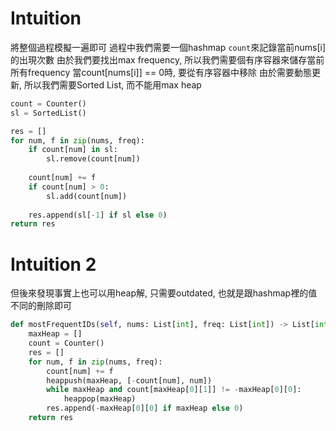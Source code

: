 # Intuition

將整個過程模擬一遍即可
過程中我們需要一個hashmap `count`來記錄當前nums[i]的出現次數
由於我們要找出max frequency, 所以我們需要個有序容器來儲存當前所有frequency
當count[nums[i]] == 0時, 要從有序容器中移除
由於需要動態更新, 所以我們需要Sorted List, 而不能用max heap

```py
count = Counter()
sl = SortedList()

res = []
for num, f in zip(nums, freq):
    if count[num] in sl:
        sl.remove(count[num])
        
    count[num] += f
    if count[num] > 0:
        sl.add(count[num])
        
    res.append(sl[-1] if sl else 0)
return res
```

# Intuition 2

但後來發現事實上也可以用heap解, 只需要outdated, 也就是跟hashmap裡的值不同的刪除即可

```py
def mostFrequentIDs(self, nums: List[int], freq: List[int]) -> List[int]:
    maxHeap = []
    count = Counter()
    res = []
    for num, f in zip(nums, freq):
        count[num] += f
        heappush(maxHeap, [-count[num], num])
        while maxHeap and count[maxHeap[0][1]] != -maxHeap[0][0]:
            heappop(maxHeap)
        res.append(-maxHeap[0][0] if maxHeap else 0)
    return res
```